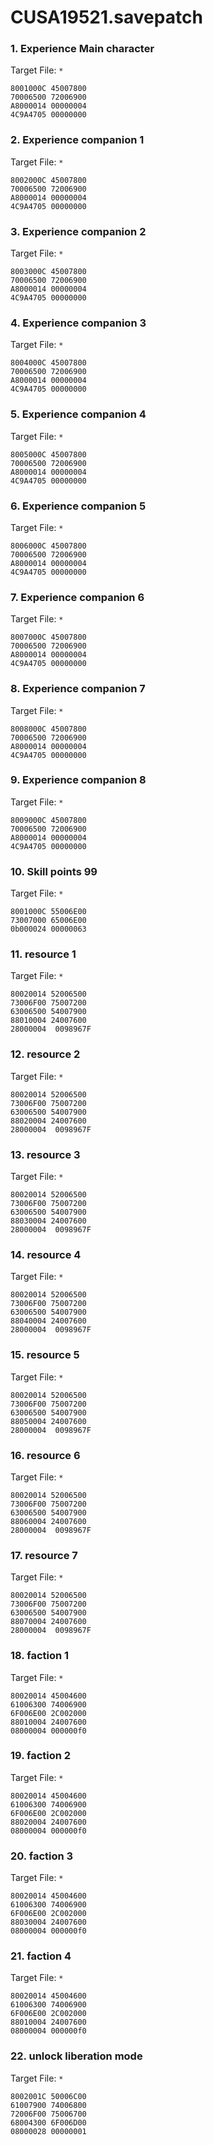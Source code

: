 # CUSA19521.savepatch

### 1. Experience Main character

Target File: `*`

```
8001000C 45007800
70006500 72006900
A8000014 00000004
4C9A4705 00000000
```

### 2. Experience companion 1

Target File: `*`

```
8002000C 45007800
70006500 72006900
A8000014 00000004
4C9A4705 00000000
```

### 3. Experience companion 2

Target File: `*`

```
8003000C 45007800
70006500 72006900
A8000014 00000004
4C9A4705 00000000
```

### 4. Experience companion 3

Target File: `*`

```
8004000C 45007800
70006500 72006900
A8000014 00000004
4C9A4705 00000000
```

### 5. Experience companion 4

Target File: `*`

```
8005000C 45007800
70006500 72006900
A8000014 00000004
4C9A4705 00000000
```

### 6. Experience companion 5

Target File: `*`

```
8006000C 45007800
70006500 72006900
A8000014 00000004
4C9A4705 00000000
```

### 7. Experience companion 6

Target File: `*`

```
8007000C 45007800
70006500 72006900
A8000014 00000004
4C9A4705 00000000
```

### 8. Experience companion 7

Target File: `*`

```
8008000C 45007800
70006500 72006900
A8000014 00000004
4C9A4705 00000000
```

### 9. Experience companion 8

Target File: `*`

```
8009000C 45007800
70006500 72006900
A8000014 00000004
4C9A4705 00000000
```

### 10. Skill points 99

Target File: `*`

```
8001000C 55006E00
73007000 65006E00
0b000024 00000063
```

### 11. resource 1

Target File: `*`

```
80020014 52006500
73006F00 75007200
63006500 54007900
88010004 24007600
28000004  0098967F
```

### 12. resource 2

Target File: `*`

```
80020014 52006500
73006F00 75007200
63006500 54007900
88020004 24007600
28000004  0098967F
```

### 13. resource 3

Target File: `*`

```
80020014 52006500
73006F00 75007200
63006500 54007900
88030004 24007600
28000004  0098967F
```

### 14. resource 4

Target File: `*`

```
80020014 52006500
73006F00 75007200
63006500 54007900
88040004 24007600
28000004  0098967F
```

### 15. resource 5

Target File: `*`

```
80020014 52006500
73006F00 75007200
63006500 54007900
88050004 24007600
28000004  0098967F
```

### 16. resource 6

Target File: `*`

```
80020014 52006500
73006F00 75007200
63006500 54007900
88060004 24007600
28000004  0098967F
```

### 17. resource 7

Target File: `*`

```
80020014 52006500
73006F00 75007200
63006500 54007900
88070004 24007600
28000004  0098967F
```

### 18. faction 1

Target File: `*`

```
80020014 45004600
61006300 74006900
6F006E00 2C002000
88010004 24007600
08000004 000000f0
```

### 19. faction 2

Target File: `*`

```
80020014 45004600
61006300 74006900
6F006E00 2C002000
88020004 24007600
08000004 000000f0
```

### 20. faction 3

Target File: `*`

```
80020014 45004600
61006300 74006900
6F006E00 2C002000
88030004 24007600
08000004 000000f0
```

### 21. faction 4

Target File: `*`

```
80020014 45004600
61006300 74006900
6F006E00 2C002000
88010004 24007600
08000004 000000f0
```

### 22. unlock liberation mode

Target File: `*`

```
8002001C 50006C00
61007900 74006800
72006F00 75006700
68004300 6F006D00
08000028 00000001
```

